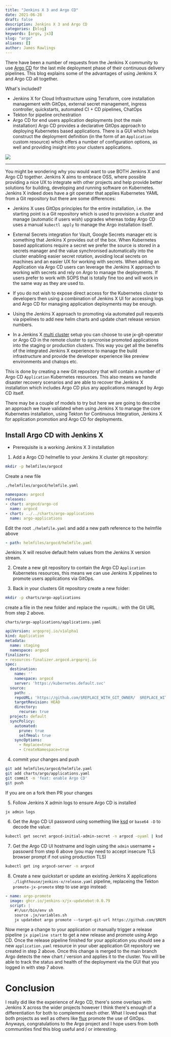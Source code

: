 ```yaml
---
title: "Jenkins X 3 and Argo CD"
date: 2021-06-28
draft: false
description: Jenkins X 3 and Argo CD
categories: [blog]
keywords: [argo, jx3]
slug: "argo"
aliases: []
author: James Rawlings
---
```


There have been a number of requests from the Jenkins X community to use [Argo CD](https://argoproj.github.io/argo-cd/) for the last mile deployment phase of their continuous delivery pipelines.  This blog explains some of the advantages of using Jenkins X and Argo CD all together.

What's included?

- Jenkins X for Cloud Infrastructure using Terraform, core installation management with GitOps, external secret management, ingress controller, quickstarts, automated CI + CD pipelines, ChatOps
- Tekton for pipeline orchestration
- Argo CD for end users application deployments (not the main installation)
Argo CD provides a declarative GitOps approach to deploying Kubernetes based applications.  There is a GUI which helps construct the deployment definition (in the form of an `Application` custom resource) which offers a number of configuration options, as well and providing insight into your clusters applications.


<img src="/images/v3/argocd.png"/>

---

You might be wondering why you would want to use BOTH Jenkins X and Argo CD together.
Jenkins X aims to embrace OSS, where possible providing a nice UX to integrate with other projects and help provide better solutions for building, developing and running software on Kubernetes.  Jenkins X indeed does have a git operator that applies Kubernetes YAML from a Git repository but there are some differences:
 
- Jenkins X uses GitOps principles for the entire installation, i.e. the starting point is a Git repository which is used to provision a cluster and manage (automatic if users wish) upgrades whereas today Argo CD uses a manual `kubectl apply` to manage the Argo installation itself.
 
- External Secrets integration for Vault, Google Secrets manager etc is something that Jenkins X provides out of the box.  When Kubernetes based applications require a secret we prefer the source is stored in a secrets manager and the value synchronised automatically into the cluster enabling easier secret rotation, avoiding local secrets on machines and an easier UX for working with secrets.  When adding an Application via Argo CD users can leverage the Jenkins X approach to working with secrets and rely on Argo to manage the deployments.  If users prefer to work with SOPS that is totally fine too and will work in the same way as they are used to.

- If you do not wish to expose direct access for the Kubernetes cluster to developers then using a combination of Jenkins X UI for accessing logs and Argo CD for managing application deployments may be enough.

- Using the Jenkins X approach to promoting via automated pull requests via pipelines to add new helm charts and update chart release version numbers.
 
- In a Jenkins X [multi cluster](/v3/admin/guides/multi-cluster/multi-cluster/) setup you can choose to use jx-git-operator or Argo CD in the remote cluster to syncronise promoted applications into the staging or production clusters.  This way you get all the benefits of the integrated Jenkins X experience to manage the build infrastructure and provide the developer experience like preview environments and chatops etc.

This is done by creating a new Git repository that will contain a number of Argo CD `Application` Kubernetes resources.  This also means we handle disaster recovery scenarios and are able to recover the Jenkins X installation which includes Argo CD plus any applications managed by Argo CD itself.

There may be a couple of models to try but here we are going to describe an approach we have validated when using Jenkins X to manage the core Kubernetes installation, using Tekton for Continuous Integration, Jenkins X for application promotion and Argo CD for deployments.


## Install Argo CD with Jenkins X

- Prerequisite is a working Jenkins X 3 installation

1. Add a Argo CD helmefile to your Jenkins X cluster git repository:
```bash
mkdir -p helmfiles/argocd
```

Create a new file

`./helmfiles/argocd/helmfile.yaml`

```yaml
namespace: argocd
releases:
- chart: argocd/argo-cd
  name: argocd
- chart: ../../charts/argo-applications
  name: argo-applications
```

Edit the root `./helmfile.yaml` and add a new path reference to the helmfile above

```yaml
- path: helmfiles/argocd/helmfile.yaml
```

Jenkins X will resolve default helm values from the Jenkins X version stream.

2. Create a new git repository to contain the Argo CD `Application` Kubernetes resources, this means we can use Jenkins X pipelines to promote users applications via GitOps.

3. Back in your clusters Git repository create a new folder:
```bash
mkdir -p charts/argo-applications
```
create a file in the new folder and replace the `repoURL:` with the Git URL from step 2 above.

`charts/argo-applications/applications.yaml`

```yaml
apiVersion: argoproj.io/v1alpha1
kind: Application
metadata:
  name: staging
  namespace: argocd
finalizers:
- resources-finalizer.argocd.argoproj.io
spec:
  destination:
    name: ''
    namespace: argocd
    server: 'https://kubernetes.default.svc'
  source:
    path: .
    repoURL: 'https://github.com/$REPLACE_WITH_GIT_OWNER/  $REPLACE_WITH_GIT_REPO'
    targetRevision: HEAD
    directory:
      recurse: true
  project: default
  syncPolicy:
    automated:
      prune: true
      selfHeal: true
    syncOptions:
      - Replace=true
      - CreateNamespace=true
```

4. commit your changes and push

```bash
git add helmfiles/argocd/helmfile.yaml
git add charts/argo/applications.yaml
git commit -m 'feat: enable Argo CD'
git push
```

If you are on a fork then PR your changes

5. Follow Jenkins X admin logs to ensure Argo CD is installed

```bash
jx admin logs
```
6. Get the Argo CD UI password using something like [ksd](https://github.com/mfuentesg/ksd) or `base64 -D` to decode the value:

```bash
kubectl get secret argocd-initial-admin-secret -n argocd -oyaml | ksd

```
7. Get the Argo CD UI hostname and login using the `admin` username + passowrd from step 6 above (you may need to accept insecure TLS browser prompt if not using production TLS)

```bash
kubectl get ing argocd-server -n argocd
```

8. Create a new quickstart or update an existing Jenkins X applications `./lighthouse/jenkins-x/release.yaml` pipeline, replaceing the Tekton `promote-jx-promote` step to use argo instead:

```yaml
- name: argo-promote
  image: ghcr.io/jenkins-x/jx-updatebot:0.0.79
  script: |
    #!/usr/bin/env sh
    source .jx/variables.sh
    jx updatebot argo promote --target-git-url https://github.com/$REPLACE_WITH_GIT_OWNER/$REPLACE_WITH_GIT_REPO
```
 
Now merge a change to your application or manually trigger a release pipeline `jx pipeline start` to get a new release and promote using Argo CD.
Once the release pipeline finished for your application you should see a new `application.yaml` resource in your uber application Git repository we created in step 2 above.
Once this change is merged to the main branch Argo detects the new chart / version and applies it to the cluster.  You will be able to track the status and health of the deployment via the GUI that you logged in with step 7 above.

# Conclusion

I really did like the experience of Argo CD, there's some overlaps with Jenkins X across the wider projects however I think there's enough of a differentiation for both to complement each other.  What I loved was that both projects as well as others like [flux](https://www.weave.works/oss/flux/) promote the use of GitOps.  Anyways, congratulations to the Argo project and I hope users from both communities find this blog useful and / or interesting.